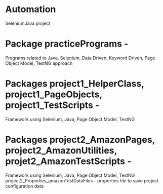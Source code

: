 # Automation

SeleniumJava project

# Package practicePrograms - 
Programs related to Java, Selenium, Data Driven, Keyword Driven, Page Object Model, TestNG approach

# Packages project1_HelperClass, project1_PageObjects, project1_TestScripts - 
Framework using Selenium, Java, Page Object Model, TestNG

# Packages project2_AmazonPages, project2_AmazonUtilities, projet2_AmazonTestScripts - 

Framework using Selenium, Java, Page Object Model, TestNG
project2_Properties_amazonTestDataFiles - properties file to save project configuration data
